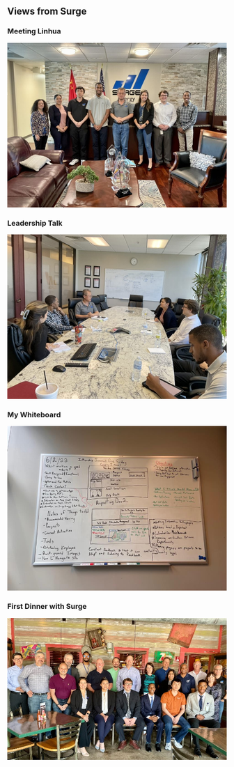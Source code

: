 ## Views from Surge

### Meeting Linhua

<img src="../assets/linhua.jpg" alt="Meeting Linhua for the 1st time" />

### Leadership Talk

<img src="../assets/linhua3.jpg" alt="Leadership Talk with Linhua" />

### My Whiteboard

<img src="../assets/board.jpg" alt="Messy Whiteboard that I Use" />

### First Dinner with Surge

<img src="../assets/firstdinner.jpg" alt="First Dinner with Surge Energy" />
